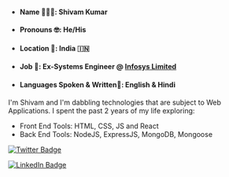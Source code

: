 * #### Name 👩🏼‍💻: Shivam Kumar

* #### Pronouns 🤓: He/His

* #### Location 📍: India 🇮🇳

* #### Job 💼: Ex-Systems Engineer @ [Infosys Limited](https://infosys.com/)

* #### Languages Spoken & Written📝: English & Hindi 

I'm Shivam and I'm dabbling technologies that are subject to Web Applications. I spent the past 2 years of my life exploring: 

* Front End Tools: HTML, CSS, JS and React
* Back End Tools: NodeJS, ExpressJS, MongoDB, Mongoose



[![Twitter Badge](https://img.shields.io/badge/Twitter-Profile-informational?style=flat&logo=twitter&logoColor=white&color=1CA2F1)](https://twitter.com/TheShivam23_)

[![LinkedIn Badge](https://img.shields.io/badge/LinkedIn-Profile-informational?style=flat&logo=linkedin&logoColor=white&color=0D76A8)](https://www.linkedin.com/in/shivam-kumar23/)







